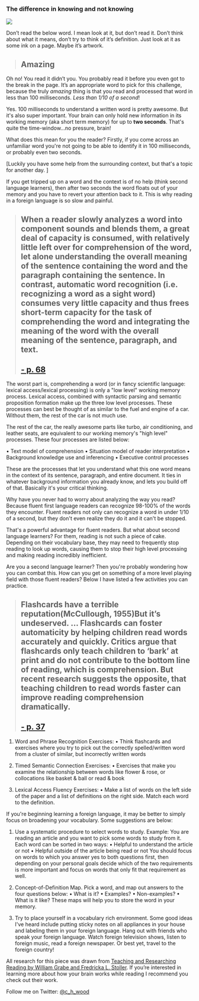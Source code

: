 ### The difference in knowing and not knowing

![](https://cdn-images-1.medium.com/max/5000/1*Puy8rUI5IckIweBMOBni8g.jpeg)

Don’t read the below word. I mean look at it, but don’t read it. Don’t think about what it means, don’t try to think of it’s definition. Just look at it as some ink on a page. Maybe it’s artwork.
> ## Amazing

Oh no! You read it didn’t you. You probably read it before you even got to the break in the page. It’s an appropriate word to pick for this challenge, because the truly *amazing* thing is that you read and processed that word in less than 100 milliseconds. *Less than 1/10 of a second*!

Yes. 100 milliseconds to understand a written word is pretty awesome. But it's also super important. Your brain can only hold new information in its working memory (aka short term memory) for up to **two seconds**. That's quite the time-window...no pressure, brain!

What does this mean for you the reader? Firstly, if you come across an unfamiliar word you're not going to be able to identify it in 100 milliseconds, or probably even two seconds.

[Luckily you have some help from the surrounding context, but that's a topic for another day. ]

If you get tripped up on a word and the context is of no help (think second language learners), then after two seconds the word floats out of your memory and you have to revert your attention back to it. This is why reading in a foreign language is so slow and painful.
> ## When a reader slowly analyzes a word into component sounds and blends them, a great deal of capacity is consumed, with relatively little left over for comprehension of the word, let alone understanding the overall meaning of the sentence containing the word and the paragraph containing the sentence. In contrast, automatic word recognition (i.e. recognizing a word as a sight word) consumes very little capacity and thus frees short-term capacity for the task of comprehending the word and integrating the meaning of the word with the overall meaning of the sentence, paragraph, and text.
> ## [- p. 68](http://www.amazon.com/Reading-Instruction-That-Works-Third/dp/1593852282/ref=sr_1_1?ie=UTF8&qid=1430490358&sr=8-1&keywords=pressley+m+reading+instruction+that+works)

The worst part is, comprehending a word (or in fancy scientific language: lexical access/lexical processing) is only a "low level" working memory process. Lexical access, combined with syntactic parsing and semantic proposition formation make up the three low level processes. These processes can best be thought of as similar to the fuel and engine of a car. Without them, the rest of the car is not much use.

The rest of the car, the really awesome parts like turbo, air conditioning, and leather seats, are equivalent to our working memory's "high level" processes. These four processes are listed below:

• Text model of comprehension
• Situation model of reader interpretation
• Background knowledge use and inferencing
• Executive control processes

These are the processes that let you understand what this one word means in the context of its sentence, paragraph, and entire document. It ties in whatever background information you already know, and lets you build off of that. Basically it's your critical thinking.

Why have you never had to worry about analyzing the way you read? Because fluent first language readers can recognize 98-100% of the words they encounter. Fluent readers not only can recognize a word in under 1/10 of a second, but they don't even realize they do it and it can't be stopped.

That's a powerful advantage for fluent readers. But what about second language learners? For them, reading is not such a piece of cake. Depending on their vocabulary base, they may need to frequently stop reading to look up words, causing them to stop their high level processing and making reading incredibly inefficient.

Are you a second language learner? Then you're probably wondering how you can combat this. How can you get on something of a more level playing field with those fluent readers? Below I have listed a few activities you can practice.
> ## Flashcards have a terrible reputation(McCullough, 1955)But it’s undeserved. … Flashcards can foster automaticity by helping children read words accurately and quickly. Critics argue that flashcards only teach children to ‘bark’ at print and do not contribute to the bottom line of reading, which is comprehension. But recent research suggests the opposite, that teaching children to read words faster can improve reading comprehension dramatically.
> ## [- p. 37](http://www.jstor.org/discover/10.2307/20202039?uid=3737408&uid=2&uid=4&sid=21106662102493)

1. Word and Phrase Recognition Exercises:
• Think flashcards and exercises where you try to pick out the correctly spelled/written word from a cluster of similar, but incorrectly written words

1. Timed Semantic Connection Exercises:
• Exercises that make you examine the relationship between words like flower & rose, or collocations like basket & ball or read & book

1. Lexical Access Fluency Exercises:
• Make a list of words on the left side of the paper and a list of definitions on the right side. Match each word to the definition.

If you're beginning learning a foreign language, it may be better to simply focus on broadening your vocabulary. Some suggestions are below:

1. Use a systematic procedure to select words to study. Example: You are reading an article and you want to pick some words to study from it. Each word can be sorted in two ways:
• Helpful to understand the article or not
• Helpful outside of the article being read or not
You should focus on words to which you answer yes to both questions first, then depending on your personal goals decide which of the two requirements is more important and focus on words that only fit that requirement as well.

1. Concept-of-Definition Map. Pick a word, and map out answers to the four questions below:
• What is it?
• Examples?
• Non-examples?
• What is it like?
These maps will help you to store the word in your memory.

1. Try to place yourself in a vocabulary rich environment. Some good ideas I've heard include putting sticky notes on all appliances in your house and labeling them in your foreign language. Hang out with friends who speak your foreign language. Watch foreign television shows, listen to foreign music, read a foreign newspaper. Or best yet, travel to the foreign country!

All research for this piece was drawn from [Teaching and Researching Reading by William Grabe and Fredricka L. Stoller](http://www.amazon.com/Teaching-Researching-Reading-Applied-Linguistics-ebook/dp/B00GXBEU8I/ref=tmm_kin_title_0?_encoding=UTF8&sr=&qid=). If you’re interested in learning more about how your brain works while reading I recommend you check out their work.

Follow me on Twitter: [@c_h_wood](https://twitter.com/C_H_Wood)
